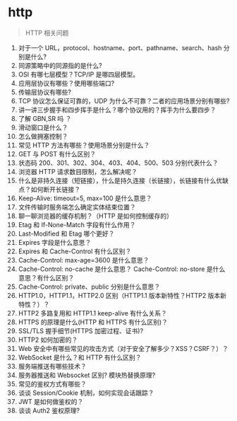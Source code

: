 # http

> HTTP 相关问题

1. 对于一个 URL，protocol、hostname、port、pathname、search、hash 分别是什么?
2. 同源策略中的同源指的是什么?
3. OSI 有哪七层模型？TCP/IP 是哪四层模型。
4. 应用层协议有哪些？使用哪些端口?
5. 传输层协议有哪些?
6. TCP 协议怎么保证可靠的，UDP 为什么不可靠？二者的应用场景分别有哪些?
7. 讲一讲三步握手和四步挥手是什么？哪个协议用的？挥手为什么要四步？
8. 了解 GBN,SR 吗 ？
9. 滑动窗口是什么？
10. 怎么做拥塞控制？
11. 常见 HTTP 方法有哪些？使用场景分别是什么？
12. GET 与 POST 有什么区别？
13. 状态码 200、301、302、304、403、404、500、503 分别代表什么？
14. 浏览器 HTTP 请求数目限制，怎么解决呢？
15. 什么是非持久连接（短链接），什么是持久连接（长链接），长链接有什么优缺点？如何断开长链接？
16. Keep-Alive: timeout=5, max=100 是什么意思？
17. 文件传输时服务端怎么确定实体结束位置？
18. 聊一聊浏览器的缓存机制？（HTTP 是如何控制缓存的）
19. Etag 和 If-None-Match 字段有什么作用？
20. Last-Modified 和 Etag 哪个更好？
21. Expires 字段是什么意思？
22. Expires 和 Cache-Control 有什么区别？
23. Cache-Control: max-age=3600 是什么意思？
24. Cache-Control: no-cache 是什么意思？ Cache-Control: no-store 是什么意思？有什么区别？
25. Cache-Control: private、public 分别是什么意思？
26. HTTP1.0，HTTP1.1，HTTP2.0 区别（HTTP1.1 版本新特性？HTTP2 版本新特性？）？
27. HTTP2 多路复用和 HTTP1.1 keep-alive 有什么关系？
28. HTTPS 的原理是什么(HTTP 和 HTTPS 有什么区别)？
29. SSL/TLS 握手细节(HTTPS 加密过程、证书)?
30. HTTP2 如何加密的？
31. Web 安全中有哪些常见的攻击方式（对于安全了解多少？XSS？CSRF？）？
32. WebSocket 是什么？和 HTTP 有什么区别？
33. 服务端推送有哪些技术？
34. 服务器推送和 Websocket 区别? 模块热替换原理?
35. 常见的鉴权方式有哪些？
36. 谈谈 Session/Cookie 机制，如何实现会话跟踪？
37. JWT 是如何做鉴权的？
38. 谈谈 Auth2 鉴权原理?
